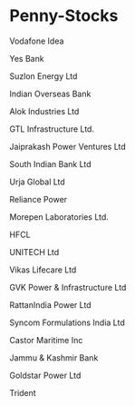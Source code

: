 # Penny-Stocks


Vodafone Idea

Yes Bank

Suzlon Energy Ltd

Indian Overseas Bank

Alok Industries Ltd

GTL Infrastructure Ltd.

Jaiprakash Power Ventures Ltd

South Indian Bank Ltd

Urja Global Ltd

Reliance Power

Morepen Laboratories Ltd.

HFCL

UNITECH Ltd

Vikas Lifecare Ltd

GVK Power & Infrastructure Ltd

RattanIndia Power Ltd

Syncom Formulations India Ltd

Castor Maritime Inc

Jammu & Kashmir Bank

Goldstar Power Ltd

Trident


